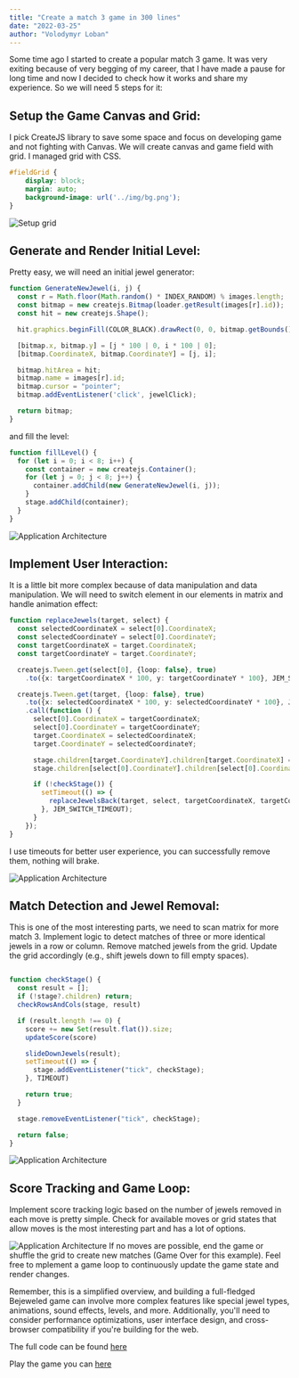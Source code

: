 ```yaml
---
title: "Create a match 3 game in 300 lines"
date: "2022-03-25"
author: "Volodymyr Loban"
---
```


Some time ago I started to create a popular match 3 game. It was very exiting because of very begging of my career, that I have made a pause for long time and now I decided to check how it works and share my experience. So we will need 5 steps for it:

## Setup the Game Canvas and Grid:
I pick CreateJS library to save some space and focus on developing game and not fighting with Canvas. We will create canvas and game field with grid. I managed grid with CSS.

```css
#fieldGrid {
    display: block;
    margin: auto;
    background-image: url('../img/bg.png');
}
```
![Setup grid](/assets/jewels/field.png)

## Generate and Render Initial Level:
Pretty easy, we will need an initial jewel generator:

```typescript
function GenerateNewJewel(i, j) {
  const r = Math.floor(Math.random() * INDEX_RANDOM) % images.length;
  const bitmap = new createjs.Bitmap(loader.getResult(images[r].id));
  const hit = new createjs.Shape();

  hit.graphics.beginFill(COLOR_BLACK).drawRect(0, 0, bitmap.getBounds().width, bitmap.getBounds().height);

  [bitmap.x, bitmap.y] = [j * 100 | 0, i * 100 | 0];
  [bitmap.CoordinateX, bitmap.CoordinateY] = [j, i];

  bitmap.hitArea = hit;
  bitmap.name = images[r].id;
  bitmap.cursor = "pointer";
  bitmap.addEventListener('click', jewelClick);

  return bitmap;
}
```
and fill the level:
```typescript
function fillLevel() {
  for (let i = 0; i < 8; i++) {
    const container = new createjs.Container();
    for (let j = 0; j < 8; j++) {
      container.addChild(new GenerateNewJewel(i, j));
    }
    stage.addChild(container);
  }
}

```
![Application Architecture](/assets/jewels/fill-level.png)

## Implement User Interaction:
It is a little bit more complex because of data manipulation and data manipulation. We will need to switch element in our elements in matrix and handle animation effect:

```typescript
function replaceJewels(target, select) {
  const selectedCoordinateX = select[0].CoordinateX;
  const selectedCoordinateY = select[0].CoordinateY;
  const targetCoordinateX = target.CoordinateX;
  const targetCoordinateY = target.CoordinateY;

  createjs.Tween.get(select[0], {loop: false}, true)
    .to({x: targetCoordinateX * 100, y: targetCoordinateY * 100}, JEM_SWITCH_TIME, createjs.Ease.Ease);

  createjs.Tween.get(target, {loop: false}, true)
    .to({x: selectedCoordinateX * 100, y: selectedCoordinateY * 100}, JEM_SWITCH_TIME, createjs.Ease.Ease)
    .call(function () {
      select[0].CoordinateX = targetCoordinateX;
      select[0].CoordinateY = targetCoordinateY;
      target.CoordinateX = selectedCoordinateX;
      target.CoordinateY = selectedCoordinateY;

      stage.children[target.CoordinateY].children[target.CoordinateX] = target;
      stage.children[select[0].CoordinateY].children[select[0].CoordinateX] = select[0];

      if (!checkStage()) {
        setTimeout(() => {
          replaceJewelsBack(target, select, targetCoordinateX, targetCoordinateY, selectedCoordinateX, selectedCoordinateY);
        }, JEM_SWITCH_TIMEOUT);
      }
    });
}
```
I use timeouts for better user experience, you can successfully remove them, nothing will brake.

![Application Architecture](/assets/jewels/replace-jewels.gif)

## Match Detection and Jewel Removal:

This is one of the most interesting parts, we need to scan matrix for more match 3. Implement logic to detect matches of three or more identical jewels in a row or column. Remove matched jewels from the grid. Update the grid accordingly (e.g., shift jewels down to fill empty spaces).

```typescript

function checkStage() {
  const result = [];
  if (!stage?.children) return;
  checkRowsAndCols(stage, result)

  if (result.length !== 0) {
    score += new Set(result.flat()).size;
    updateScore(score)

    slideDownJewels(result);
    setTimeout(() => {
      stage.addEventListener("tick", checkStage);
    }, TIMEOUT)

    return true;
  }

  stage.removeEventListener("tick", checkStage);

  return false;
}

```

![Application Architecture](/assets/jewels/slide-jewels.png)

## Score Tracking and Game Loop:
Implement score tracking logic based on the number of jewels removed in each move is pretty simple. Check for available moves or grid states that allow moves is the most interesting part and has a lot of options.

![Application Architecture](/assets/jewels/score.png)
If no moves are possible, end the game or shuffle the grid to create new matches (Game Over for this example).
Feel free to mplement a game loop to continuously update the game state and render changes.

Remember, this is a simplified overview, and building a full-fledged Bejeweled game can involve more complex features like special jewel types, animations, sound effects, levels, and more. Additionally, you'll need to consider performance optimizations, user interface design, and cross-browser compatibility if you're building for the web.

The full code can be found [here](https://github.com/nutman/jewels)

Play the game you can [here](https://htmlpreview.github.io/?https://github.com/nutman/jewels/blob/master/index.html)

